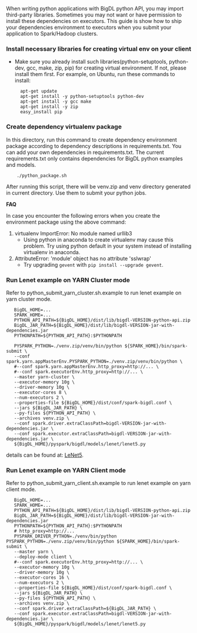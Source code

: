 
When writing python applications with BigDL python API, you may import third-party libraries. Sometimes you may not want or have permission to install these dependencies on executors. This guide is show how to ship your dependencies environment to executors when you submit your application to Spark/Hadoop clusters.

### Install necessary libraries for creating virtual env on your client
* Make sure you already install such libraries(python-setuptools, python-dev, gcc, make, zip, pip) for creating virtual environment. If not, please install them first. For example, on Ubuntu, run these commands to install:
  ```
    apt-get update
    apt-get install -y python-setuptools python-dev
    apt-get install -y gcc make
    apt-get install -y zip
    easy_install pip
  ```	


### Create dependency virtualenv package

In this directory, run this command to create dependency environment package according to dependency descriptions in requirements.txt. You can add your own dependencies in requirements.txt. The current requirements.txt only contains dependencies for BigDL python examples and models.

```
    ./python_package.sh
```    
    
After running this script, there will be venv.zip and venv directory generated in current directory. Use them to submit your python jobs. 

__FAQ__

In case you encounter the following errors when you create the environment package using the above command:

1. virtualenv ImportError: No module named urllib3
    - Using python in anaconda to create virtualenv may cause this problem. Try using python default in your system instead of installing virtualenv in anaconda.
2. AttributeError: 'module' object has no attribute 'sslwrap'
    - Try upgrading `gevent` with `pip install --upgrade gevent`.


### Run Lenet example on YARN Cluster mode

Refer to python_submit_yarn_cluster.sh.example to run lenet example on yarn cluster mode. 
    
 ```
    BigDL_HOME=...
    SPARK_HOME=...
    PYTHON_API_PATH=${BigDL_HOME}/dist/lib/bigdl-VERSION-python-api.zip
    BigDL_JAR_PATH=${BigDL_HOME}/dist/lib/bigdl-VERSION-jar-with-dependencies.jar
    PYTHONPATH=${PYTHON_API_PATH}:$PYTHONPATH
    
    PYSPARK_PYTHON=./venv.zip/venv/bin/python ${SPARK_HOME}/bin/spark-submit \
    --conf spark.yarn.appMasterEnv.PYSPARK_PYTHON=./venv.zip/venv/bin/python \
    #--conf spark.yarn.appMasterEnv.http_proxy=http://... \
    #--conf spark.executorEnv.http_proxy=http://... \
    --master yarn-cluster \
    --executor-memory 10g \
    --driver-memory 10g \
    --executor-cores 8 \
    --num-executors 2 \
    --properties-file ${BigDL_HOME}/dist/conf/spark-bigdl.conf \
    --jars ${BigDL_JAR_PATH} \
    --py-files ${PYTHON_API_PATH} \
    --archives venv.zip \
    --conf spark.driver.extraClassPath=bigdl-VERSION-jar-with-dependencies.jar \
    --conf spark.executor.extraClassPath=bigdl-VERSION-jar-with-dependencies.jar \
    ${BigDL_HOME}/pyspark/bigdl/models/lenet/lenet5.py
 ```
details can be found at: [LeNet5](https://github.com/intel-analytics/BigDL/tree/master/pyspark/dl/models/lenet/README.md).

### Run Lenet example on YARN Client mode

Refer to python_submit_yarn_client.sh.example to run lenet example on yarn client mode.

 ```
    BigDL_HOME=...
    SPARK_HOME=...
    PYTHON_API_PATH=${BigDL_HOME}/dist/lib/bigdl-VERSION-python-api.zip
    BigDL_JAR_PATH=${BigDL_HOME}/dist/lib/bigdl-VERSION-jar-with-dependencies.jar
    PYTHONPATH=${PYTHON_API_PATH}:$PYTHONPATH
    # http_proxy=http://...
    PYSPARK_DRIVER_PYTHON=./venv/bin/python PYSPARK_PYTHON=./venv.zip/venv/bin/python ${SPARK_HOME}/bin/spark-submit \
    --master yarn \
    --deploy-mode client \
    #--conf spark.executorEnv.http_proxy=http://... \
    --executor-memory 10g \
    --driver-memory 10g \
    --executor-cores 16 \
    --num-executors 2 \
    --properties-file ${BigDL_HOME}/dist/conf/spark-bigdl.conf \
    --jars ${BigDL_JAR_PATH} \
    --py-files ${PYTHON_API_PATH} \
    --archives venv.zip \
    --conf spark.driver.extraClassPath=${BigDL_JAR_PATH} \
    --conf spark.executor.extraClassPath=bigdl-VERSION-jar-with-dependencies.jar \
    ${BigDL_HOME}/pyspark/bigdl/models/lenet/lenet5.py
 ```
